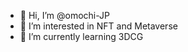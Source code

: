 - 👋 Hi, I’m @omochi-JP
- 👀 I’m interested in NFT and Metaverse
- 🌱 I’m currently learning 3DCG


<!---
omochi-JP/omochi-JP is a ✨ special ✨ repository because its `README.md` (this file) appears on your GitHub profile.
You can click the Preview link to take a look at your changes.
--->
